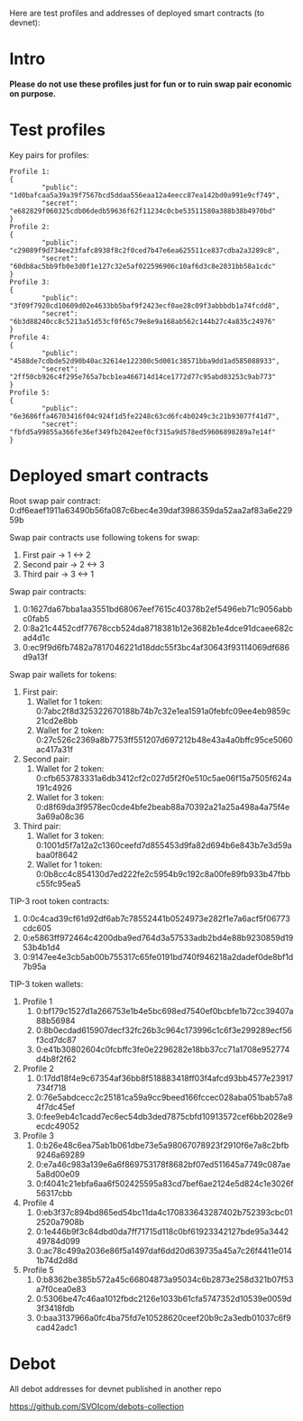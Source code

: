 Here are test profiles and addresses of deployed smart contracts (to devnet):

# Intro
**Please do not use these profiles just for fun or to ruin swap pair economic on purpose.**

# Test profiles

Key pairs for profiles:
```
Profile 1:
{
        "public": "1d0bafcaa5a39a39f7567bcd5ddaa556eaa12a4eecc87ea142bd0a991e9cf749",
        "secret": "e682829f060325cdb06dedb59636f62f11234c0cbe53511580a388b38b4970bd"
}
Profile 2:
{
        "public": "c29089f9d734ee23fafc8938f8c2f0ced7b47e6ea625511ce837cdba2a3289c8",
        "secret": "60db8ac5bb9fb0e3d0f1e127c32e5af022596906c10af6d3c8e2031bb58a1cdc"
}
Profile 3:
{
        "public": "3f09f7920cd10609d02e4633bb5baf9f2423ecf0ae28c09f3abbbdb1a74fcdd8",
        "secret": "6b3d88240cc8c5213a51d53cf0f65c79e8e9a168ab562c144b27c4a835c24976"
}
Profile 4:
{
        "public": "4588de7cdbde52d90b40ac32614e122300c5d001c38571bba9dd1ad585088933",
        "secret": "2ff50cb926c4f295e765a7bcb1ea466714d14ce1772d77c95abd03253c9ab773"
}
Profile 5:
{
        "public": "6e3686ffa46703416f04c924f1d5fe2248c63cd6fc4b0249c3c21b93077f41d7",
        "secret": "fbfd5a99855a366fe36ef349fb2042eef0cf315a9d578ed59606898289a7e14f"
}
```

# Deployed smart contracts
Root swap pair contract: 
0:df6eaef1911a63490b56fa087c6bec4e39daf3986359da52aa2af83a6e22959b

Swap pair contracts use following tokens for swap:
1. First pair  -> 1 <-> 2
2. Second pair -> 2 <-> 3
3. Third pair  -> 3 <-> 1
 
Swap pair contracts:
1. 0:1627da67bba1aa3551bd68067eef7615c40378b2ef5496eb71c9056abbc0fab5
2. 0:8a21c4452cdf77678ccb524da8718381b12e3682b1e4dce91dcaee682cad4d1c
3. 0:ec9f9d6fb7482a7817046221d18ddc55f3bc4af30643f93114069df686d9a13f

Swap pair wallets for tokens:
1. First pair:
    1. Wallet for 1 token: 0:7abc2f8d325322670188b74b7c32e1ea1591a0febfc09ee4eb9859c21cd2e8bb
    2. Wallet for 2 token: 0:27c526c2369a8b7753ff551207d697212b48e43a4a0bffc95ce5060ac417a31f
2. Second pair:
    1. Wallet for 2 token: 0:cfb653783331a6db3412cf2c027d5f2f0e510c5ae06f15a7505f624a191c4926
    2. Wallet for 3 token: 0:d8f69da3f9578ec0cde4bfe2beab88a70392a21a25a498a4a75f4e3a69a08c36
3. Third pair:
    1. Wallet for 3 token: 0:1001d5f7a12a2c1360ceefd7d855453d9fa82d694b6e843b7e3d59abaa0f8642
    2. Wallet for 1 token: 0:0b8cc4c854130d7ed222fe2c5954b9c192c8a00fe89fb933b47fbbc55fc95ea5

TIP-3 root token contracts: 
1. 0:0c4cad39cf61d92df6ab7c78552441b0524973e282f1e7a6acf5f06773cdc605
2. 0:e5863ff972464c4200dba9ed764d3a57533adb2bd4e88b9230859d1953b4b1d4
3. 0:9147ee4e3cb5ab00b755317c65fe0191bd740f946218a2dadef0de8bf1d7b95a

TIP-3 token wallets:
1. Profile 1
    1. 0:bf179c1527d1a266753e1b4e5bc698ed7540ef0bcbfe1b72cc39407a88b56984
    2. 0:8b0ecdad615907decf32fc26b3c964c173996c1c6f3e299289ecf56f3cd7dc87
    3. 0:e41b30802604c0fcbffc3fe0e2296282e18bb37cc71a1708e952774d4b8f2f62
2. Profile 2
    1. 0:17dd18f4e9c67354af36bb8f518883418ff03f4afcd93bb4577e23917734f718
    2. 0:76e5abdcecc2c25181ca59a9cc9beed166fccec028aba051bab57a84f7dc45ef
    3. 0:fee9eb4c1cadd7ec6ec54db3ded7875cbfd10913572cef6bb2028e9ecdc49052
3. Profile 3
    1. 0:b26e48c6ea75ab1b061dbe73e5a98067078923f2910f6e7a8c2bfb9246a69289
    2. 0:e7a46c983a139e6a6f869753178f8682bf07ed511645a7749c087ae5a8d00e09
    3. 0:f4041c21ebfa6aa6f502425595a83cd7bef6ae2124e5d824c1e3026f56317cbb
4. Profile 4
    1. 0:eb3f37c894bd865ed54bc11da4c170833643287402b752393cbc012520a7908b
    2. 0:1e446b9f3c84dbd0da7ff71715d118c0bf61923342127bde95a344249784d099
    3. 0:ac78c499a2036e86f5a1497daf6dd20d639735a45a7c26f4411e0141b74d2d8d
5. Profile 5
    1. 0:b8362be385b572a45c66804873a95034c6b2873e258d321b07f53a7f0cea0e83
    2. 0:5306be47c46aa1012fbdc2126e1033b61cfa5747352d10539e0059d3f3418fdb
    3. 0:baa3137966a0fc4ba75fd7e10528620ceef20b9c2a3edb01037c6f9cad42adc1

# Debot

All debot addresses for devnet published in another repo

https://github.com/SVOIcom/debots-collection
